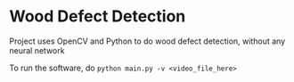 # Wood Defect Detection

Project uses OpenCV and Python to do wood defect detection, without any neural network

To run the software, do `python main.py -v <video_file_here>`
